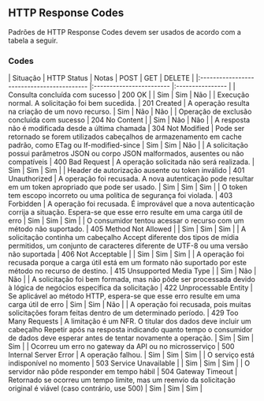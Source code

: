 ## HTTP Response Codes

Padrões de HTTP Response Codes devem ser usados de acordo com a tabela a seguir.

### Codes
|     Situação                                   |  HTTP Status	        | Notas             | POST | GET | DELETE |
|:------------------------------------------ |:------------------------ |:----------------      |
| Consulta concluída com sucesso       | 200 OK  |                        |  Sim  |  Sim  |  Não   |
| Execução normal. A solicitação foi bem sucedida. | 201 Created | A operação resulta na criação de um novo recurso. | Sim | Não | Não |
| Operação de exclusão concluída com sucesso | 204 No Content |              | Sim | Não | Não |
| A resposta não é modificada desde a última chamada | 304 Not Modified | Pode ser retornado se forem utilizados cabeçalhos de armazenamento em cache padrão, como ETag ou If-modified-since | Sim | Sim | Não |
| A solicitação possui parâmetros JSON ou corpo JSON malformados, ausentes ou não compatíveis | 400 Bad Request | A operação solicitada não será realizada. | Sim | Sim | Sim |
| Header de autorização ausente ou token inválido | 401 Unauthorized | A operação foi recusada. A nova autenticação pode resultar em um token apropriado que pode ser usado. | Sim | Sim | Sim |
| O token tem escopo incorreto ou uma política de segurança foi violada. | 403 Forbidden | A operação foi recusada. É improvável que a nova autenticação corrija a situação. Espera-se que esse erro resulte em uma carga útil de erro | Sim | Sim | Sim |
| O consumidor tentou acessar o recurso com um método não suportado. | 405 Method Not Allowed | | Sim | Sim | Sim |
| A solicitação continha um cabeçalho Accept diferente dos tipos de mídia permitidos, um conjunto de caracteres diferente de UTF-8 ou uma versão não suportada | 406 Not Acceptable | | Sim | Sim | Sim |
| A operação foi recusada porque a carga útil está em um formato não suportado por este método no recurso de destino. | 415 Unsupported Media Type | | Sim | Não | Não |
| A solicitação foi bem formada, mas não pôde ser processada devido à lógica de negócios específica da solicitação | 422 Unprocessable Entity | Se aplicável ao método HTTP, espera-se que esse erro resulte em uma carga útil de erro | Sim | Sim | Não |
| A operação foi recusada, pois muitas solicitações foram feitas dentro de um determinado período. | 429 Too Many Requests | A limitação é um NFR. O titular dos dados deve incluir um cabeçalho Repetir após na resposta indicando quanto tempo o consumidor de dados deve esperar antes de tentar novamente a operação. | Sim | Sim | Sim |
| Ocorreu um erro no gateway da API ou no microsserviço | 500 Internal Server Error | A operação falhou. | Sim | Sim | Sim |
| O serviço está indisponível no momento | 503 Service Unavailable | | Sim | Sim | Sim |
| O servidor não pôde responder em tempo hábil | 504 Gateway Timeout | Retornado se ocorreu um tempo limite, mas um reenvio da solicitação original é viável (caso contrário, use 500) | Sim | Sim | Sim |
